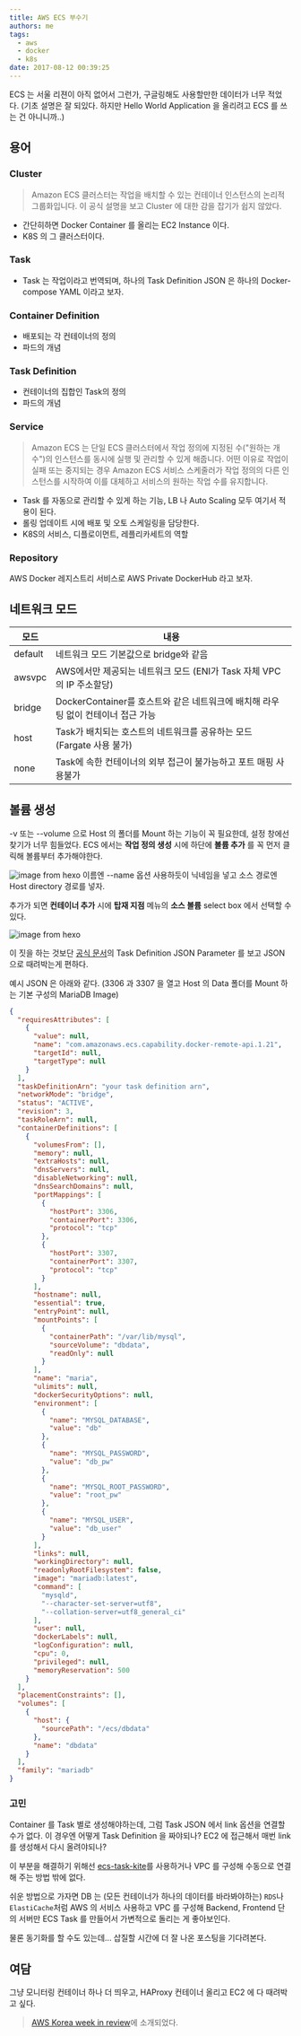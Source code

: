 ```yaml
---
title: AWS ECS 부수기
authors: me
tags:
  - aws
  - docker
  - k8s
date: 2017-08-12 00:39:25
---
```


ECS 는 서울 리젼이 아직 없어서 그런가, 구글링해도 사용할만한 데이터가 너무 적었다.
(기초 설명은 잘 되있다. 하지만 Hello World Application 을 올리려고 ECS 를 쓰는 건 아니니까..)

## 용어

### Cluster

> Amazon ECS 클러스터는 작업을 배치할 수 있는 컨테이너 인스턴스의 논리적 그룹화입니다.
> 이 공식 설명을 보고 Cluster 에 대한 감을 잡기가 쉽지 않았다.

- 간단히하면 Docker Container 를 올리는 EC2 Instance 이다.
- K8S 의 그 클러스터이다.

### Task

- Task 는 작업이라고 번역되며, 하나의 Task Definition JSON 은 하나의 Docker-compose YAML 이라고 보자.

### Container Definition

- 배포되는 각 컨테이너의 정의
- 파드의 개념

### Task Definition

- 컨테이너의 집합인 Task의 정의
- 파드의 개념

### Service

> Amazon ECS 는 단일 ECS 클러스터에서 작업 정의에 지정된 수("원하는 개수")의 인스턴스를 동시에 실행 및 관리할 수 있게 해줍니다.
> 어떤 이유로 작업이 실패 또는 중지되는 경우 Amazon ECS 서비스 스케줄러가 작업 정의의 다른 인스턴스를 시작하여 이를 대체하고 서비스의 원하는 작업 수를 유지합니다.

- Task 를 자동으로 관리할 수 있게 하는 기능, LB 나 Auto Scaling 모두 여기서 적용이 된다.
- 롤링 업데이트 시에 배포 및 오토 스케일링을 담당한다.
- K8S의 서비스, 디플로이먼트, 레플리카세트의 역할

### Repository

AWS Docker 레지스트리 서비스로 AWS Private DockerHub 라고 보자.

## 네트워크 모드

| 모드    | 내용                                                                             |
| ------- | -------------------------------------------------------------------------------- |
| default | 네트워크 모드 기본값으로 bridge와 같음                                           |
| awsvpc  | AWS에서만 제공되는 네트워크 모드 (ENI가 Task 자체 VPC의 IP 주소할당)             |
| bridge  | DockerContainer를 호스트와 같은 네트워크에 배치해 라우팅 없이 컨테이너 접근 가능 |
| host    | Task가 배치되는 호스트의 네트워크를 공유하는 모드 (Fargate 사용 불가)            |
| none    | Task에 속한 컨테이너의 외부 접근이 불가능하고 포트 매핑 사용불가                 |

## 볼륨 생성

-v 또는 --volume 으로 Host 의 폴더를 Mount 하는 기능이 꼭 필요한데, 설정 창에선 찾기가 너무 힘들었다.
ECS 에서는 **작업 정의 생성** 시에 하단에 **볼륨 추가** 를 꼭 먼저 클릭해 볼륨부터 추가해야한다.

![image from hexo](https://i.imgur.com/C4iUL0x.png)
이름엔 --name 옵션 사용하듯이 닉네임을 넣고
소스 경로엔 Host directory 경로를 넣자.

추가가 되면 **컨테이너 추가** 시에 **탑재 지점** 메뉴의 **소스 볼륨** select box 에서 선택할 수 있다.

![image from hexo](https://i.imgur.com/BJrFNCX.png)

이 짓을 하는 것보단 [공식 문서](https://docs.aws.amazon.com/ko_kr/AmazonECS/latest/developerguide/task_definition_parameters.html)의 Task Definition JSON Parameter 를 보고 JSON 으로 때려박는게 편하다.

예시 JSON 은 아래와 같다.
(3306 과 3307 을 열고 Host 의 Data 폴더를 Mount 하는 기본 구성의 MariaDB Image)

```json title="mariadb"
{
  "requiresAttributes": [
    {
      "value": null,
      "name": "com.amazonaws.ecs.capability.docker-remote-api.1.21",
      "targetId": null,
      "targetType": null
    }
  ],
  "taskDefinitionArn": "your task definition arn",
  "networkMode": "bridge",
  "status": "ACTIVE",
  "revision": 3,
  "taskRoleArn": null,
  "containerDefinitions": [
    {
      "volumesFrom": [],
      "memory": null,
      "extraHosts": null,
      "dnsServers": null,
      "disableNetworking": null,
      "dnsSearchDomains": null,
      "portMappings": [
        {
          "hostPort": 3306,
          "containerPort": 3306,
          "protocol": "tcp"
        },
        {
          "hostPort": 3307,
          "containerPort": 3307,
          "protocol": "tcp"
        }
      ],
      "hostname": null,
      "essential": true,
      "entryPoint": null,
      "mountPoints": [
        {
          "containerPath": "/var/lib/mysql",
          "sourceVolume": "dbdata",
          "readOnly": null
        }
      ],
      "name": "maria",
      "ulimits": null,
      "dockerSecurityOptions": null,
      "environment": [
        {
          "name": "MYSQL_DATABASE",
          "value": "db"
        },
        {
          "name": "MYSQL_PASSWORD",
          "value": "db_pw"
        },
        {
          "name": "MYSQL_ROOT_PASSWORD",
          "value": "root_pw"
        },
        {
          "name": "MYSQL_USER",
          "value": "db_user"
        }
      ],
      "links": null,
      "workingDirectory": null,
      "readonlyRootFilesystem": false,
      "image": "mariadb:latest",
      "command": [
        "mysqld",
        "--character-set-server=utf8",
        "--collation-server=utf8_general_ci"
      ],
      "user": null,
      "dockerLabels": null,
      "logConfiguration": null,
      "cpu": 0,
      "privileged": null,
      "memoryReservation": 500
    }
  ],
  "placementConstraints": [],
  "volumes": [
    {
      "host": {
        "sourcePath": "/ecs/dbdata"
      },
      "name": "dbdata"
    }
  ],
  "family": "mariadb"
}
```

### 고민

Container 를 Task 별로 생성해야하는데, 그럼 Task JSON 에서 link 옵션을 연결할 수가 없다. 이 경우엔 어떻게 Task Definition 을 짜야되나?
EC2 에 접근해서 매번 link 를 생성해서 다시 올려야되나?

이 부분을 해결하기 위해선 [ecs-task-kite](https://github.com/awslabs/ecs-task-kite)를 사용하거나 VPC 를 구성해 수동으로 연결해 주는 방법 밖에 없다.

쉬운 방법으로 가자면 DB 는 (모든 컨테이너가 하나의 데이터를 바라봐야하는) `RDS`나 `ElastiCache`처럼 AWS 의 서비스 사용하고 VPC 를 구성해 Backend, Frontend 단의 서버만 ECS Task 를 만들어서 가변적으로 돌리는 게 좋아보인다.

물론 동기화를 할 수도 있는데... 삽질할 시간에 더 잘 나온 포스팅을 기다려본다.

## 여담

그냥 모니터링 컨테이너 하나 더 띄우고, HAProxy 컨테이너 올리고 EC2 에 다 때려박고 싶다.

> [AWS Korea week in review](https://aws.amazon.com/ko/blogs/korea/week-in-review-28-08-17/)에 소개되었다.

